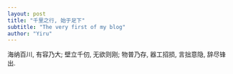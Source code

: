 ```yaml
---
layout: post
title: "千里之行, 始于足下"
subtitle: "The very first of my blog"
author: "Yiru"
---
```


海纳百川, 有容乃大; 壁立千仞, 无欲则刚;
物普乃存, 器工招损, 言拙意隐, 辞尽锋出.


